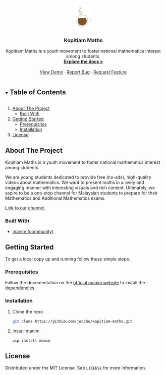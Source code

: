 <!--
*** Thanks for checking out the Best-README-Template. If you have a suggestion
*** that would make this better, please fork the repo and create a pull request
*** or simply open an issue with the tag "enhancement".
*** Thanks again! Now go create something AMAZING! :D
***
***
***
*** To avoid retyping too much info. Do a search and replace for the following:
*** jeqcho, kopitiam-maths, twitter_handle, chooijqweb@gmail.com, Kopitiam Maths, Kopitiam Maths is a youth movement to foster national mathematics interest among students.
-->

<!-- PROJECT LOGO -->
<br />
<p align="center">
  <a href="https://github.com/jeqcho/kopitiam-maths">
    <img src="img/kopi.png" alt="Logo" height="80">
  </a>

  <h3 align="center">Kopitiam Maths</h3>

  <p align="center">
    Kopitiam Maths is a youth movement to foster national mathematics interest among students.
    <br />
    <a href="https://github.com/jeqcho/kopitiam-maths"><strong>Explore the docs »</strong></a>
    <br />
    <br />
    <a href="https://github.com/jeqcho/kopitiam-maths">View Demo</a>
    ·
    <a href="https://github.com/jeqcho/kopitiam-maths/issues">Report Bug</a>
    ·
    <a href="https://github.com/jeqcho/kopitiam-maths/issues">Request Feature</a>
  </p>
</p>



<!-- TABLE OF CONTENTS -->
<details open="open">
  <summary><h2 style="display: inline-block">Table of Contents</h2></summary>
  <ol>
    <li>
      <a href="#about-the-project">About The Project</a>
      <ul>
        <li><a href="#built-with">Built With</a></li>
      </ul>
    </li>
    <li>
      <a href="#getting-started">Getting Started</a>
      <ul>
        <li><a href="#prerequisites">Prerequisites</a></li>
        <li><a href="#installation">Installation</a></li>
      </ul>
    </li>
    <li><a href="#license">License</a></li>
  </ol>
</details>



<!-- ABOUT THE PROJECT -->
## About The Project
Kopitiam Maths is a youth movement to foster national mathematics interest among students.

We are young students dedicated to provide free (no-ads), high-quality videos about mathematics. We want to present maths in a lively and engaging manner with interesting visuals and rich content. Ultimately, we aspire to be a one-stop channel for Malaysian students to prepare for their Mathematics and Additional Mathematics exams.

[Link to our channel.](https://www.youtube.com/channel/UCvJmU1ox1Fh4egeqsb-9qQQ)


### Built With

* [manim (community)](https://github.com/ManimCommunity/manim/)




<!-- GETTING STARTED -->
## Getting Started

To get a local copy up and running follow these simple steps.

### Prerequisites

Follow the documentation on the [official manim website](https://docs.manim.community/en/stable/installation.html) to install the dependencies.

### Installation

1. Clone the repo
   ```sh
   git clone https://github.com/jeqcho/kopitiam-maths.git
   ```
2. Install manim
   ```sh
   pip install manim
   ```


<!-- LICENSE -->
## License

Distributed under the MIT License. See `LICENSE` for more information.
